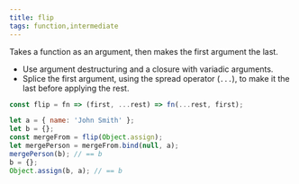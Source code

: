 ```yaml
---
title: flip
tags: function,intermediate
---
```


Takes a function as an argument, then makes the first argument the last.

- Use argument destructuring and a closure with variadic arguments.
- Splice the first argument, using the spread operator (`...`), to make it the last before applying the rest.

```js
const flip = fn => (first, ...rest) => fn(...rest, first);
```

```js
let a = { name: 'John Smith' };
let b = {};
const mergeFrom = flip(Object.assign);
let mergePerson = mergeFrom.bind(null, a);
mergePerson(b); // == b
b = {};
Object.assign(b, a); // == b
```
